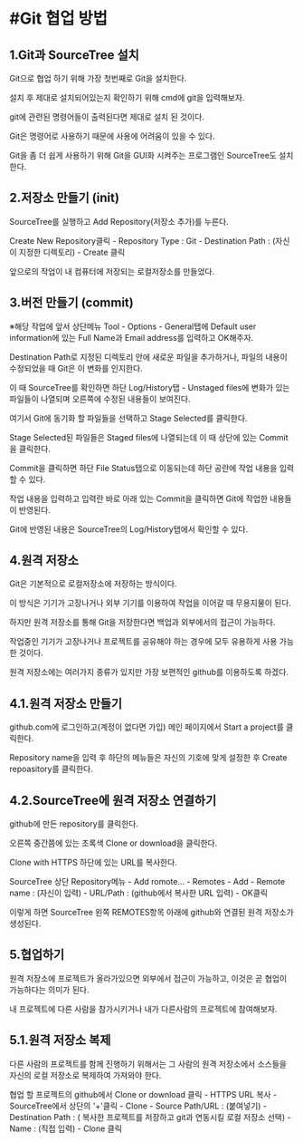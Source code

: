 #Git 협업 방법
==============

1.Git과 SourceTree 설치
-----------------------

Git으로 협업 하기 위해 가장 첫번째로 Git을 설치한다.

설치 후 제대로 설치되어있는지 확인하기 위해 cmd에 git을 입력해보자.

git에 관련된 명령어들이 출력된다면 제대로 설치 된 것이다.

Git은 명령어로 사용하기 때문에 사용에 어려움이 있을 수 있다.

Git을 좀 더 쉽게 사용하기 위해 Git을 GUI화 시켜주는 프로그램인 SourceTree도 설치한다.

2.저장소 만들기 (init)
-----------------------

SourceTree를 실행하고 Add Repository(저장소 추가)를 누른다.

Create New Repository클릭 - Repository Type : Git - Destination Path : (자신이 지정한 디렉토리) - Create 클릭

앞으로의 작업이 내 컴퓨터에 저장되는 로컬저장소를 만들었다.


3.버전 만들기 (commit)
-----------------------

※해당 작업에 앞서 상단메뉴 Tool - Options - General탭에 Default user information에 있는 Full Name과 Email address를 입력하고 OK해주자.

Destination Path로 지정된 디렉토리 안에 새로운 파일을 추가하거나, 파일의 내용이 수정되었을 때 Git은 이 변화를 인지한다.

이 때 SourceTree를 확인하면 하단 Log/History탭 - Unstaged files에 변화가 있는 파일들이 나열되며 오른쪽에 수정된 내용들이 보여진다.

여기서 Git에 동기화 할 파일들을 선택하고 Stage Selected를 클릭한다.

Stage Selected된 파일들은 Staged files에 나열되는데 이 때 상단에 있는 Commit을 클릭한다.

Commit을 클릭하면 하단 File Status탭으로 이동되는데 하단 공란에 작업 내용을 입력할 수 있다.

작업 내용을 입력하고 입력란 바로 아래 있는 Commit을 클릭하면 Git에 작업한 내용들이 반영된다.

Git에 반영된 내용은 SourceTree의 Log/History탭에서 확인할 수 있다.

4.원격 저장소
--------------

Git은 기본적으로 로컬저장소에 저장하는 방식이다.

이 방식은 기기가 고장나거나 외부 기기를 이용하여 작업을 이어갈 때 무용지물이 된다.

하지만 원격 저장소를 통해 Git을 저장한다면 백업과 외부에서의 접근이 가능하다.

작업중인 기기가 고장나거나 프로젝트를 공유해야 하는 경우에 모두 유용하게 사용 가능한 것이다.

원격 저장소에는 여러가지 종류가 있지만 가장 보편적인 github를 이용하도록 하겠다.


4.1.원격 저장소 만들기
----------------------

github.com에 로그인하고(계정이 없다면 가입) 메인 페이지에서 Start a project를 클릭한다.

Repository name을 입력 후 하단의 메뉴들은 자신의 기호에 맞게 설정한 후 Create repoasitory를 클릭한다.

4.2.SourceTree에 원격 저장소 연결하기
-------------------------------------

github에 만든 repository를 클릭한다.

오른쪽 중간쯤에 있는 초록색 Clone or download을 클릭한다.

Clone with HTTPS 하단에 있는 URL를 복사한다.

SourceTree 상단 Repository메뉴 - Add romote... - Remotes - Add - Remote name : (자신이 입력) - URL/Path : (github에서 복사한 URL 입력) - OK클릭

이렇게 하면 SourceTree 왼쪽 REMOTES항목 아래에 github와 연결된 원격 저장소가 생성된다.

5.협업하기
-----------

원격 저장소에 프로젝트가 올라가있으면 외부에서 접근이 가능하고, 이것은 곧 협업이 가능하다는 의미가 된다.

내 프로젝트에 다른 사람을 참가시키거나 내가 다른사람의 프로젝트에 참여해보자.

5.1.원격 저장소 복제
--------------------

다른 사람의 프로젝트를 함께 진행하기 위해서는 그 사람의 원격 저장소에서 소스들을 자신의 로컬 저장소로 복제하여 가져와야 한다.

협업 할 프로젝트의 github에서 Clone or download 클릭 - HTTPS URL 복사 - SourceTree에서 상단의 '+'클릭 - Clone - Source Path/URL : (붙여넣기) - Destination Path : (
복사한 프로젝트를 저장하고 git과 연동시킬 로컬 저장소 선택) - Name : (직접 입력) - Clone 클릭


